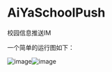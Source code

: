 # AiYaSchoolPush
校园信息推送IM

一个简单的运行图如下：

![image](https://github.com/nanchen2251/AiYaSchoolPush/blob/master/1.gif)![image](https://github.com/nanchen2251/AiYaSchoolPush/blob/master/2.gif)  
